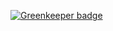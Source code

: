 
[![Greenkeeper badge](https://badges.greenkeeper.io/DoubleU23/laravel-tests.svg)](https://greenkeeper.io/)

